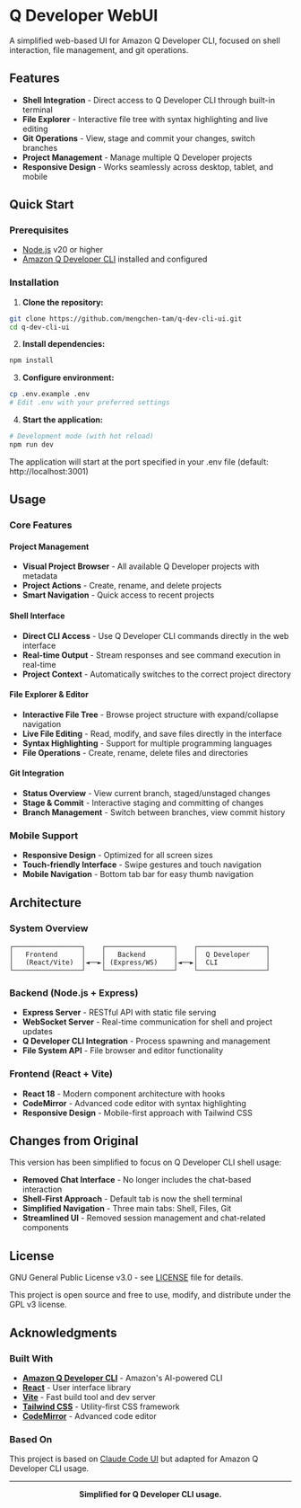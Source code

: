 # Q Developer WebUI

A simplified web-based UI for Amazon Q Developer CLI, focused on shell interaction, file management, and git operations.

## Features

- **Shell Integration** - Direct access to Q Developer CLI through built-in terminal
- **File Explorer** - Interactive file tree with syntax highlighting and live editing
- **Git Operations** - View, stage and commit your changes, switch branches
- **Project Management** - Manage multiple Q Developer projects
- **Responsive Design** - Works seamlessly across desktop, tablet, and mobile

## Quick Start

### Prerequisites

- [Node.js](https://nodejs.org/) v20 or higher
- [Amazon Q Developer CLI](https://docs.aws.amazon.com/amazonq/latest/qdeveloper-ug/q-dev-cli.html) installed and configured

### Installation

1. **Clone the repository:**
```bash
git clone https://github.com/mengchen-tam/q-dev-cli-ui.git
cd q-dev-cli-ui
```

2. **Install dependencies:**
```bash
npm install
```

3. **Configure environment:**
```bash
cp .env.example .env
# Edit .env with your preferred settings
```

4. **Start the application:**
```bash
# Development mode (with hot reload)
npm run dev
```

The application will start at the port specified in your .env file (default: http://localhost:3001)

## Usage

### Core Features

#### Project Management
- **Visual Project Browser** - All available Q Developer projects with metadata
- **Project Actions** - Create, rename, and delete projects
- **Smart Navigation** - Quick access to recent projects

#### Shell Interface
- **Direct CLI Access** - Use Q Developer CLI commands directly in the web interface
- **Real-time Output** - Stream responses and see command execution in real-time
- **Project Context** - Automatically switches to the correct project directory

#### File Explorer & Editor
- **Interactive File Tree** - Browse project structure with expand/collapse navigation
- **Live File Editing** - Read, modify, and save files directly in the interface
- **Syntax Highlighting** - Support for multiple programming languages
- **File Operations** - Create, rename, delete files and directories

#### Git Integration
- **Status Overview** - View current branch, staged/unstaged changes
- **Stage & Commit** - Interactive staging and committing of changes
- **Branch Management** - Switch between branches, view commit history

### Mobile Support
- **Responsive Design** - Optimized for all screen sizes
- **Touch-friendly Interface** - Swipe gestures and touch navigation
- **Mobile Navigation** - Bottom tab bar for easy thumb navigation

## Architecture

### System Overview

```
┌─────────────────┐    ┌─────────────────┐    ┌─────────────────┐
│   Frontend      │    │   Backend       │    │  Q Developer    │
│   (React/Vite)  │◄──►│ (Express/WS)    │◄──►│  CLI            │
└─────────────────┘    └─────────────────┘    └─────────────────┘
```

### Backend (Node.js + Express)
- **Express Server** - RESTful API with static file serving
- **WebSocket Server** - Real-time communication for shell and project updates
- **Q Developer CLI Integration** - Process spawning and management
- **File System API** - File browser and editor functionality

### Frontend (React + Vite)
- **React 18** - Modern component architecture with hooks
- **CodeMirror** - Advanced code editor with syntax highlighting
- **Responsive Design** - Mobile-first approach with Tailwind CSS

## Changes from Original

This version has been simplified to focus on Q Developer CLI shell usage:

- **Removed Chat Interface** - No longer includes the chat-based interaction
- **Shell-First Approach** - Default tab is now the shell terminal
- **Simplified Navigation** - Three main tabs: Shell, Files, Git
- **Streamlined UI** - Removed session management and chat-related components

## License

GNU General Public License v3.0 - see [LICENSE](LICENSE) file for details.

This project is open source and free to use, modify, and distribute under the GPL v3 license.

## Acknowledgments

### Built With
- **[Amazon Q Developer CLI](https://docs.aws.amazon.com/amazonq/latest/qdeveloper-ug/q-dev-cli.html)** - Amazon's AI-powered CLI
- **[React](https://react.dev/)** - User interface library
- **[Vite](https://vitejs.dev/)** - Fast build tool and dev server
- **[Tailwind CSS](https://tailwindcss.com/)** - Utility-first CSS framework
- **[CodeMirror](https://codemirror.net/)** - Advanced code editor

### Based On
This project is based on [Claude Code UI](https://github.com/siteboon/claudecodeui) but adapted for Amazon Q Developer CLI usage.

---

<div align="center">
  <strong>Simplified for Q Developer CLI usage.</strong>
</div>
